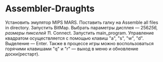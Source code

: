# Assembler-Draughts
Установить эмулятор MIPS MARS.
Поставить галку на Assemble all files in directory. 
Запустить BitMap. Выбрать параметры дисплея — 256*256, размеры пикселей 1*1. Connect. 
Запустить main_program. 
Управление квадратом осуществляется с помощью клавиш "a", "s", "w", "d". Выделение — Enter.
Также в процессе игры можно воспользоваться горячими клавишами "q" и "r" — выход в меню и обновление доски(рестарт).
